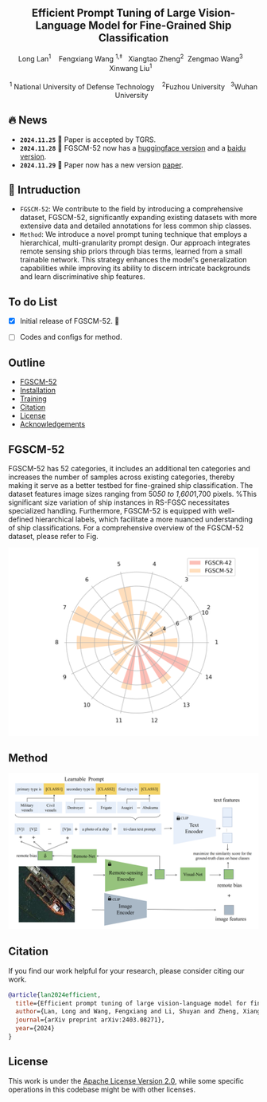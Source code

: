 
<p align="center">

  <h2 align="center"><strong>Efficient Prompt Tuning of Large Vision-Language Model for Fine-Grained Ship Classification</strong></h2>

  <p align="center">
      Long Lan<sup>1</sup>&nbsp;&nbsp;&nbsp;
   Fengxiang Wang <sup>1,‡</sup>&nbsp;&nbsp;
    Xiangtao Zheng<sup>2</sup>&nbsp
    Zengmao Wang<sup>3</sup> &nbsp;&nbsp;
    Xinwang Liu<sup>1</sup>&nbsp;&nbsp;&nbsp;
    </br></br>
  <sup>1</sup> National University of Defense Technology&nbsp;&nbsp;&nbsp;
  <sup>2</sup>Fuzhou University&nbsp;&nbsp;
  <sup>3</sup>Wuhan University&nbsp;&nbsp;</br>
  </p>

## 🔥 News
* **`2024.11.25`** 🌟 Paper is accepted by TGRS.
* **`2024.11.28`** 🌟 FGSCM-52 now has a [huggingface version](https://huggingface.co/datasets/wfx23/FGSCM-52/tree/main) and a [baidu version](https://pan.baidu.com/s/17-v92pjH8iIzwwUNLrDo3A?pwd=w383).
* **`2024.11.29`** 🌟 Paper now has a new version [paper](https://arxiv.org/abs/2403.08271).

## 👀 Intruduction
-  `FGSCM-52`: We contribute to the field by introducing a comprehensive dataset, FGSCM-52, significantly expanding existing datasets with more extensive data and detailed annotations for less common ship classes. </br>
- `Method`: We introduce a novel prompt tuning technique that employs a hierarchical, multi-granularity prompt design. Our approach integrates remote sensing ship priors through bias terms, learned from a small trainable network. This strategy enhances the model's generalization capabilities while improving its ability to discern intricate backgrounds and learn discriminative ship features. 


## To do List
- [x] Initial release of FGSCM-52. 🚀
- [ ] Codes and configs for method. 



## Outline

- [FGSCM-52](#FGSCM-52)
- [Installation](#gear-installation)
- [Training](#blue_car-Pretraining)
- [Citation](#citation)
- [License](#license)
- [Acknowledgements](#acknowledgements)


## FGSCM-52
FGSCM-52 has 52 categories, it includes an additional ten categories and increases the number of samples across existing categories, thereby making it serve as a better testbed for fine-grained ship classification. The dataset features image sizes ranging from 50*50 to 1,600*1,700 pixels. %This significant size variation of ship instances in RS-FGSC necessitates specialized handling. Furthermore, FGSCM-52 is equipped with well-defined hierarchical labels, which facilitate a more nuanced understanding of ship classifications. For a comprehensive overview of the FGSCM-52 dataset, please refer to Fig.

<img src="./figures/FGSCM52.png" width="700"> 

## Method
<img src="./figures/method.png" width="700"> 

## Citation
If you find our work helpful for your research, please consider citing our work.   

```bibtex
@article{lan2024efficient,
  title={Efficient prompt tuning of large vision-language model for fine-grained ship classification},
  author={Lan, Long and Wang, Fengxiang and Li, Shuyan and Zheng, Xiangtao and Wang, Zengmao and Liu, Xinwang},
  journal={arXiv preprint arXiv:2403.08271},
  year={2024}
}
```

## License

This work is under the [Apache License Version 2.0](https://www.apache.org/licenses/LICENSE-2.0), while some specific operations in this codebase might be with other licenses. 

